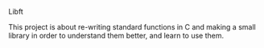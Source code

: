 Libft

This project is about re-writing standard functions in C and making a small library in order to understand them better, and learn to use them.
